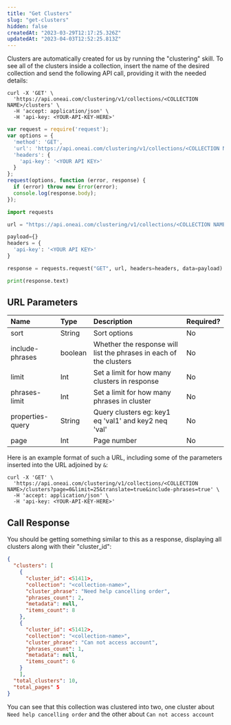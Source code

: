 ```yaml
---
title: "Get Clusters"
slug: "get-clusters"
hidden: false
createdAt: "2023-03-29T12:17:25.326Z"
updatedAt: "2023-04-03T12:52:25.813Z"
---
```

Clusters are automatically created for us by running the "clustering" skill. To see all of the clusters inside a collection, insert the name of the desired collection and send the following API call, providing it with the needed details:

```curl
curl -X 'GET' \
  'https://api.oneai.com/clustering/v1/collections/<COLLECTION NAME>/clusters' \
  -H 'accept: application/json' \
  -H 'api-key: <YOUR-API-KEY-HERE>'
```
```javascript Node
var request = require('request');
var options = {
  'method': 'GET',
  'url': 'https://api.oneai.com/clustering/v1/collections/<COLLECTION NAME>/clusters',
  'headers': {
    'api-key': '<YOUR API KEY>'
  }
};
request(options, function (error, response) {
  if (error) throw new Error(error);
  console.log(response.body);
});

```
```python Python
import requests

url = "https://api.oneai.com/clustering/v1/collections/<COLLECTION NAME>/clusters"

payload={}
headers = {
  'api-key': '<YOUR API KEY>'
}

response = requests.request("GET", url, headers=headers, data=payload)

print(response.text)

```



## URL Parameters

| Name             | Type    | Description                                                        | Required? |
| :--------------- | :------ | :----------------------------------------------------------------- | :-------- |
| sort             | String  | Sort options                                                       | No        |
| include-phrases  | boolean | Whether the response will list the phrases in each of the clusters | No        |
| limit            | Int     | Set a limit for how many clusters in response                      | No        |
| phrases-limit    | Int     | Set a limit for how many phrases in cluster                        | No        |
| properties-query | String  | Query clusters eg: key1 eq 'val1' and key2 neq 'val'               | No        |
| page             | Int     | Page number                                                        | No        |

Here is an example format of such a URL, including some of the parameters inserted into the URL adjoined by `&`: 

```curl
curl -X 'GET' \
  'https://api.oneai.com/clustering/v1/collections/<COLLECTION NAME>/clusters?page=0&limit=25&translate=true&include-phrases=true' \
  -H 'accept: application/json' \
  -H 'api-key: <YOUR-API-KEY-HERE>'
```

## Call Response

You should be getting something similar to this as a response, displaying all clusters along with their "cluster_id":

```json
{
  "clusters": [
    {
      "cluster_id": <51411>,
      "collection": "<collection-name>",
      "cluster_phrase": "Need help cancelling order",
      "phrases_count": 2,
      "metadata": null,
      "items_count": 8
    },
    {
      "cluster_id": <51412>,
      "collection": "<collection-name>",
      "cluster_phrase": "Can not access account",
      "phrases_count": 1,
      "metadata": null,
      "items_count": 6
    }
	],
  "total_clusters": 10,
  "total_pages" 5
}
```



You can see that this collection was clustered into two, one cluster about `Need help cancelling order` and the other about `Can not access account`